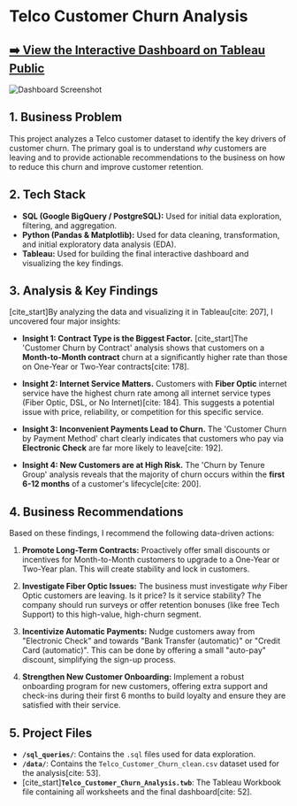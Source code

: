 # Telco Customer Churn Analysis

## [➡️ View the Interactive Dashboard on Tableau Public](https://public.tableau.com/views/Telco_Customer_Churn_Analysis_17617532658250/Dashboard1?:language=en-US&:sid=&:redirect=auth&:display_count=n&:origin=viz_share_link)

![Dashboard Screenshot](https://github.com/user-attachments/assets/901a4453-4f2f-48bd-846e-96bc4859329c)



## 1. Business Problem

This project analyzes a Telco customer dataset to identify the key drivers of customer churn. The primary goal is to understand *why* customers are leaving and to provide actionable recommendations to the business on how to reduce this churn and improve customer retention.

## 2. Tech Stack

* **SQL (Google BigQuery / PostgreSQL):** Used for initial data exploration, filtering, and aggregation.
* **Python (Pandas & Matplotlib):** Used for data cleaning, transformation, and initial exploratory data analysis (EDA).
* **Tableau:** Used for building the final interactive dashboard and visualizing the key findings.

## 3. Analysis & Key Findings

[cite_start]By analyzing the data and visualizing it in Tableau[cite: 207], I uncovered four major insights:

* **Insight 1: Contract Type is the Biggest Factor.**
    [cite_start]The 'Customer Churn by Contract' analysis shows that customers on a **Month-to-Month contract** churn at a significantly higher rate than those on One-Year or Two-Year contracts[cite: 178].

* **Insight 2: Internet Service Matters.**
    Customers with **Fiber Optic** internet service have the highest churn rate among all internet service types (Fiber Optic, DSL, or No Internet)[cite: 184]. This suggests a potential issue with price, reliability, or competition for this specific service.

* **Insight 3: Inconvenient Payments Lead to Churn.**
    The 'Customer Churn by Payment Method' chart clearly indicates that customers who pay via **Electronic Check** are far more likely to leave[cite: 192].

* **Insight 4: New Customers are at High Risk.**
    The 'Churn by Tenure Group' analysis reveals that the majority of churn occurs within the **first 6-12 months** of a customer's lifecycle[cite: 200].

## 4. Business Recommendations

Based on these findings, I recommend the following data-driven actions:

1.  **Promote Long-Term Contracts:** Proactively offer small discounts or incentives for Month-to-Month customers to upgrade to a One-Year or Two-Year plan. This will create stability and lock in customers.

2.  **Investigate Fiber Optic Issues:** The business must investigate *why* Fiber Optic customers are leaving. Is it price? Is it service stability? The company should run surveys or offer retention bonuses (like free Tech Support) to this high-value, high-churn segment.

3.  **Incentivize Automatic Payments:** Nudge customers away from "Electronic Check" and towards "Bank Transfer (automatic)" or "Credit Card (automatic)". This can be done by offering a small "auto-pay" discount, simplifying the sign-up process.

4.  **Strengthen New Customer Onboarding:** Implement a robust onboarding program for new customers, offering extra support and check-ins during their first 6 months to build loyalty and ensure they are satisfied with their service.

## 5. Project Files

* **`/sql_queries/`**: Contains the `.sql` files used for data exploration.
* **`/data/`**: Contains the `Telco_Customer_Churn_clean.csv` dataset used for the analysis[cite: 53].
* [cite_start]**`Telco_Customer_Churn_Analysis.twb`**: The Tableau Workbook file containing all worksheets and the final dashboard[cite: 52].
